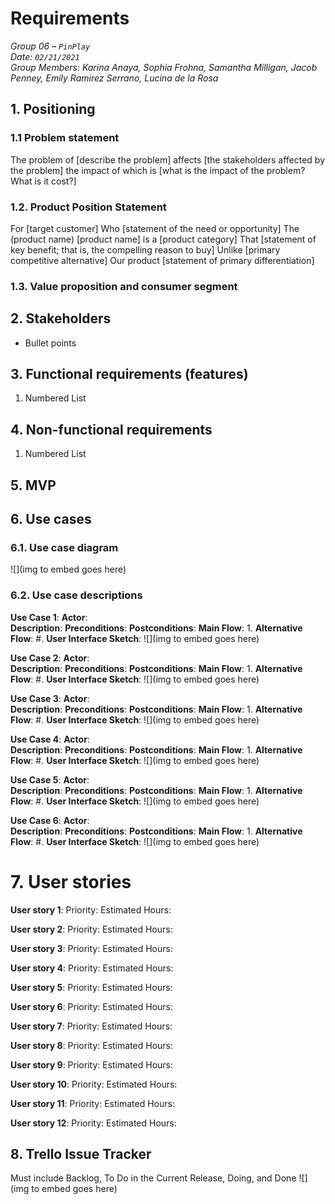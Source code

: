
# Requirements

*Group 06 – `PinPlay`\
Date: `02/21/2021`\
Group Members: Karina Anaya, Sophia Frohna, Samantha Milligan, Jacob Penney, Emily Ramirez Serrano, Lucina de la Rosa*

## 1. Positioning
### 1.1 Problem statement

The problem of [describe the problem]
affects [the stakeholders affected by the problem]
the impact of which is [what is the impact of the problem? What is it cost?]

### 1.2. Product Position Statement

For [target customer]
Who [statement of the need or opportunity]
The (product name) [product name] is a [product category]
That [statement of key benefit; that is, the compelling reason to buy]
Unlike [primary competitive alternative]
Our product [statement of primary differentiation]

### 1.3. Value proposition and consumer segment



## 2. Stakeholders

- Bullet points

## 3. Functional requirements (features)

1. Numbered List

## 4. Non-functional requirements

1. Numbered List


## 5. MVP



## 6. Use cases
### 6.1. Use case diagram
![](img to embed goes here)


### 6.2. Use case descriptions

**Use Case 1**:
**Actor**:  
**Description**: 
**Preconditions**: 
**Postconditions**: 
**Main Flow**:
1.
**Alternative Flow**:
#.
**User Interface Sketch**:
![](img to embed goes here)

**Use Case 2**:
**Actor**:  
**Description**: 
**Preconditions**: 
**Postconditions**: 
**Main Flow**:
1.
**Alternative Flow**:
#.
**User Interface Sketch**:
![](img to embed goes here)

**Use Case 3**:
**Actor**:  
**Description**: 
**Preconditions**: 
**Postconditions**: 
**Main Flow**:
1.
**Alternative Flow**:
#.
**User Interface Sketch**:
![](img to embed goes here)

**Use Case 4**:
**Actor**:  
**Description**: 
**Preconditions**: 
**Postconditions**: 
**Main Flow**:
1.
**Alternative Flow**:
#.
**User Interface Sketch**:
![](img to embed goes here)

**Use Case 5**:
**Actor**:  
**Description**: 
**Preconditions**: 
**Postconditions**: 
**Main Flow**:
1.
**Alternative Flow**:
#.
**User Interface Sketch**:
![](img to embed goes here)

**Use Case 6**:
**Actor**:  
**Description**: 
**Preconditions**: 
**Postconditions**: 
**Main Flow**:
1.
**Alternative Flow**:
#.
**User Interface Sketch**:
![](img to embed goes here)


# 7. User stories

**User story 1**: 
Priority: 
Estimated Hours:

**User story 2**: 
Priority: 
Estimated Hours:

**User story 3**: 
Priority: 
Estimated Hours:

**User story 4**: 
Priority: 
Estimated Hours:

**User story 5**: 
Priority: 
Estimated Hours:

**User story 6**: 
Priority: 
Estimated Hours:

**User story 7**: 
Priority: 
Estimated Hours:

**User story 8**: 
Priority: 
Estimated Hours:

**User story 9**: 
Priority: 
Estimated Hours:

**User story 10**: 
Priority: 
Estimated Hours:

**User story 11**: 
Priority: 
Estimated Hours:

**User story 12**: 
Priority: 
Estimated Hours:

## 8. Trello Issue Tracker
Must include Backlog, To Do in the Current Release, Doing, and Done
![](img to embed goes here)
